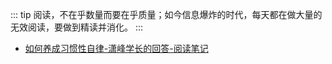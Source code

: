 ::: tip
阅读，不在乎数量而要在乎质量；如今信息爆炸的时代，每天都在做大量的无效阅读，要做到精读并消化。
:::

- [如何养成习惯性自律-潇峰学长的回答-阅读笔记](/note/read/2020-07-27-how-2-develop-habitual-self-discipline.html)
